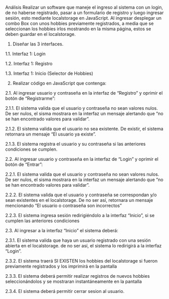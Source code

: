 Análisis
Realizar un software que maneje el ingreso al sistema con un login, de no haberse registrado, pasar a un formulario de registro y luego ingresar sesión, esto mediante localstorage en JavaScript. Al ingresar desplegar un combo Box con unos hobbies previamente registrados, a media que se seleccionan los hobbies irlos mostrando en la misma página, estos se deben guardar en el localstorage.

1.	Diseñar las 3 interfaces.

1.1.	Interfaz 1: Login

1.2.	Interfaz 1: Registro

1.3.	Interfaz 1: Inicio (Selector de Hobbies)

2.	Realizar código en JavaScript que contenga:

2.1.	Al ingresar usuario y contraseña en la interfaz de “Registro” y oprimir el botón de “Registrarme”:

2.1.1.	El sistema valida que el usuario y contraseña no sean valores nulos. De ser nulos, el sisma mostrara en la interfaz un mensaje alertando que “no se han encontrado valores 
para validar”.

2.1.2.	El sistema valida que el usuario no sea existente. De existir, el sistema retornara un mensaje “El usuario ya existe”.

2.1.3.	El sistema registra el usuario y su contraseña si las anteriores condiciones se cumplen.

2.2.	 Al ingresar usuario y contraseña en la interfaz de “Login” y oprimir el botón de “Entrar”:

2.2.1.	El sistema valida que el usuario y contraseña no sean valores nulos. De ser nulos, el sisma mostrara en la interfaz un mensaje alertando que “no se han encontrado valores para validar”.

2.2.2.	El sistema valida que el usuario y contraseña se correspondan y/o sean existentes en el localstorage. De no ser así, retornara un mensaje mencionando “El usuario o contraseña son incorrectos”

2.2.3.	El sistema ingresa sesión redirigiéndolo a la interfaz “Inicio”, si se cumplen las anteriores condiciones

2.3.	Al ingresar a la interfaz “Inicio” el sistema deberá:

2.3.1.	El sistema valida que haya un usuario registrado con una sesión abierta en el localstorage. de no ser así, el sistema lo redirigirá a la interfaz “Login”. 

2.3.2.	 El sistema traerá SI EXISTEN los hobbies del localstorage si fueron previamente registrados y los imprimirá en la pantalla

2.3.3.	El sistema deberá permitir realizar registros de nuevos hobbies seleccionándolos y se mostraran instantáneamente en la pantalla

2.3.4.	El sistema deberá permitir cerrar sesion al usuario.
